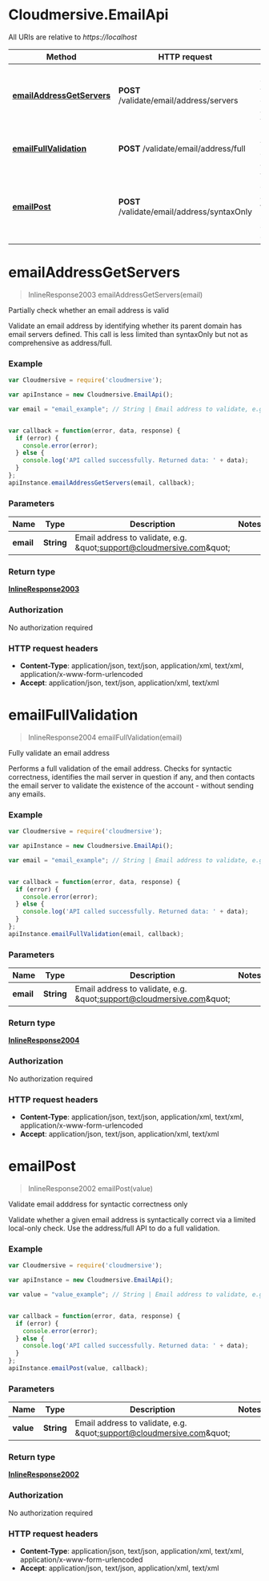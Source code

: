 # Cloudmersive.EmailApi

All URIs are relative to *https://localhost*

Method | HTTP request | Description
------------- | ------------- | -------------
[**emailAddressGetServers**](EmailApi.md#emailAddressGetServers) | **POST** /validate/email/address/servers | Partially check whether an email address is valid
[**emailFullValidation**](EmailApi.md#emailFullValidation) | **POST** /validate/email/address/full | Fully validate an email address
[**emailPost**](EmailApi.md#emailPost) | **POST** /validate/email/address/syntaxOnly | Validate email adddress for syntactic correctness only


<a name="emailAddressGetServers"></a>
# **emailAddressGetServers**
> InlineResponse2003 emailAddressGetServers(email)

Partially check whether an email address is valid

Validate an email address by identifying whether its parent domain has email servers defined.  This call is less limited than syntaxOnly but not as comprehensive as address/full.

### Example
```javascript
var Cloudmersive = require('cloudmersive');

var apiInstance = new Cloudmersive.EmailApi();

var email = "email_example"; // String | Email address to validate, e.g. \"support@cloudmersive.com\"


var callback = function(error, data, response) {
  if (error) {
    console.error(error);
  } else {
    console.log('API called successfully. Returned data: ' + data);
  }
};
apiInstance.emailAddressGetServers(email, callback);
```

### Parameters

Name | Type | Description  | Notes
------------- | ------------- | ------------- | -------------
 **email** | **String**| Email address to validate, e.g. \&quot;support@cloudmersive.com\&quot; | 

### Return type

[**InlineResponse2003**](InlineResponse2003.md)

### Authorization

No authorization required

### HTTP request headers

 - **Content-Type**: application/json, text/json, application/xml, text/xml, application/x-www-form-urlencoded
 - **Accept**: application/json, text/json, application/xml, text/xml

<a name="emailFullValidation"></a>
# **emailFullValidation**
> InlineResponse2004 emailFullValidation(email)

Fully validate an email address

Performs a full validation of the email address.  Checks for syntactic correctness, identifies the mail server in question if any, and then contacts the email server to validate the existence of the account - without sending any emails.

### Example
```javascript
var Cloudmersive = require('cloudmersive');

var apiInstance = new Cloudmersive.EmailApi();

var email = "email_example"; // String | Email address to validate, e.g. \"support@cloudmersive.com\"


var callback = function(error, data, response) {
  if (error) {
    console.error(error);
  } else {
    console.log('API called successfully. Returned data: ' + data);
  }
};
apiInstance.emailFullValidation(email, callback);
```

### Parameters

Name | Type | Description  | Notes
------------- | ------------- | ------------- | -------------
 **email** | **String**| Email address to validate, e.g. \&quot;support@cloudmersive.com\&quot; | 

### Return type

[**InlineResponse2004**](InlineResponse2004.md)

### Authorization

No authorization required

### HTTP request headers

 - **Content-Type**: application/json, text/json, application/xml, text/xml, application/x-www-form-urlencoded
 - **Accept**: application/json, text/json, application/xml, text/xml

<a name="emailPost"></a>
# **emailPost**
> InlineResponse2002 emailPost(value)

Validate email adddress for syntactic correctness only

Validate whether a given email address is syntactically correct via a limited local-only check.  Use the address/full API to do a full validation.

### Example
```javascript
var Cloudmersive = require('cloudmersive');

var apiInstance = new Cloudmersive.EmailApi();

var value = "value_example"; // String | Email address to validate, e.g. \"support@cloudmersive.com\"


var callback = function(error, data, response) {
  if (error) {
    console.error(error);
  } else {
    console.log('API called successfully. Returned data: ' + data);
  }
};
apiInstance.emailPost(value, callback);
```

### Parameters

Name | Type | Description  | Notes
------------- | ------------- | ------------- | -------------
 **value** | **String**| Email address to validate, e.g. \&quot;support@cloudmersive.com\&quot; | 

### Return type

[**InlineResponse2002**](InlineResponse2002.md)

### Authorization

No authorization required

### HTTP request headers

 - **Content-Type**: application/json, text/json, application/xml, text/xml, application/x-www-form-urlencoded
 - **Accept**: application/json, text/json, application/xml, text/xml

